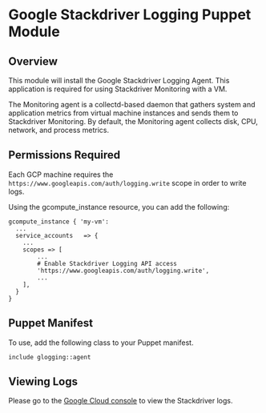 # Google Stackdriver Logging Puppet Module

## Overview

This module will install the Google Stackdriver Logging Agent. This application
is required for using Stackdriver Monitoring with a VM.

The Monitoring agent is a collectd-based daemon that gathers system and
application metrics from virtual machine instances and sends them to
Stackdriver Monitoring. By default, the Monitoring agent collects disk, CPU,
network, and process metrics.

## Permissions Required

Each GCP machine requires the `https://www.googleapis.com/auth/logging.write`
scope in order to write logs.

Using the gcompute_instance resource, you can add the following:

```puppet
gcompute_instance { 'my-vm':
  ...
  service_accounts   => {
    ...
    scopes => [
        ...
        # Enable Stackdriver Logging API access
        'https://www.googleapis.com/auth/logging.write',
        ...
    ],
  }
}
```

## Puppet Manifest

To use, add the following class to your Puppet manifest.

    include glogging::agent

## Viewing Logs

Please go to the [Google Cloud console][logs] to view the Stackdriver logs.


[logs]: https://console.cloud.google.com/logs
